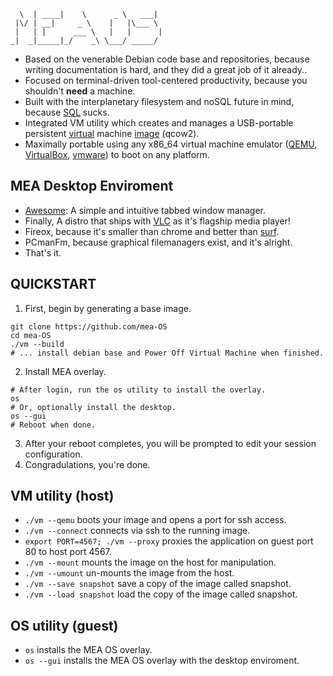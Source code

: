 ```
  \  | ____|    \      _ \   ___| 
 |\/ | __|     _ \    |   |\___ \ 
 |   | |      ___ \   |   |      |
_|  _|_____|_/    _\ \___/ _____/ 
```

- Based on the venerable Debian code base and repositories, because writing documentation is hard, and they did a great job of it already..
- Focused on terminal-driven tool-centered productivity, because you shouldn't **need** a machine.
- Built with the interplanetary filesystem and noSQL future in mind, because [SQL](https://www.cisa.gov/known-exploited-vulnerabilities-catalog?search_api_fulltext=SQL&field_date_added_wrapper=all&field_cve=&sort_by=field_date_added&items_per_page=20&url=) sucks.
- Integrated VM utility which creates and manages a USB-portable persistent [virtual](https://www.qemu.org/) machine [image](https://en.wikipedia.org/wiki/Qcow) (qcow2).
- Maximally portable using any x86_64 virtual machine emulator ([QEMU](https://www.qemu.org/download/), [VirtualBox](https://www.virtualbox.org/wiki/Downloads), [vmware](https://www.vmware.com/products/desktop-hypervisor/workstation-and-fusion)) to boot on any platform.

## MEA Desktop Enviroment
- [Awesome](https://wiki.debian.org/Awesome): A simple and intuitive tabbed window manager.
- Finally, A distro that ships with [VLC](https://manpages.debian.org/bookworm/vlc-bin/vlc.1.en.html) as it's flagship media player!
- Fireox, because it's smaller than chrome and better than [surf](https://surf.suckless.org/).
- PCmanFm, because graphical filemanagers exist, and it's alright.
- That's it.

## QUICKSTART
1. First, begin by generating a base image.
```
git clone https://github.com/mea-OS
cd mea-OS
./vm --build
# ... install debian base and Power Off Virtual Machine when finished. 
```
2. Install MEA overlay.
```
# After login, run the os utility to install the overlay.
os
# Or, optionally install the desktop.
os --gui
# Reboot when done.
```
3. After your reboot completes, you will be prompted to edit your session configuration.
4. Congradulations, you're done.

## VM utility (host)
- `./vm --qemu` boots your image and opens a port for ssh access.
- `./vm --connect` connects via ssh to the running image.
- `export PORT=4567; ./vm --proxy` proxies the application on guest port 80 to host port 4567.
- `./vm --mount` mounts the image on the host for manipulation.
- `./vm --umount` un-mounts the image from the host.
- `./vm --save snapshot` save a copy of the image called snapshot.
- `./vm --load snapshot` load the copy of the image called snapshot.  

## OS utility (guest)
- `os` installs the MEA OS overlay.
- `os --gui` installs the MEA OS overlay with the desktop enviroment.
